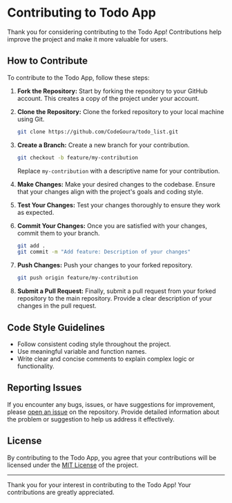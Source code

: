 # Contributing to Todo App

Thank you for considering contributing to the Todo App! Contributions help improve the project and make it more valuable for users.

## How to Contribute

To contribute to the Todo App, follow these steps:

1. **Fork the Repository:** Start by forking the repository to your GitHub account. This creates a copy of the project under your account.

2. **Clone the Repository:** Clone the forked repository to your local machine using Git.

    ```bash
    git clone https://github.com/CodeGoura/todo_list.git
    ```

3. **Create a Branch:** Create a new branch for your contribution.

    ```bash
    git checkout -b feature/my-contribution
    ```

    Replace `my-contribution` with a descriptive name for your contribution.

4. **Make Changes:** Make your desired changes to the codebase. Ensure that your changes align with the project's goals and coding style.

5. **Test Your Changes:** Test your changes thoroughly to ensure they work as expected.

6. **Commit Your Changes:** Once you are satisfied with your changes, commit them to your branch.

    ```bash
    git add .
    git commit -m "Add feature: Description of your changes"
    ```

7. **Push Changes:** Push your changes to your forked repository.

    ```bash
    git push origin feature/my-contribution
    ```

8. **Submit a Pull Request:** Finally, submit a pull request from your forked repository to the main repository. Provide a clear description of your changes in the pull request.

## Code Style Guidelines

- Follow consistent coding style throughout the project.
- Use meaningful variable and function names.
- Write clear and concise comments to explain complex logic or functionality.

## Reporting Issues

If you encounter any bugs, issues, or have suggestions for improvement, please [open an issue](https://github.com/CodeGoura/todo_list.git/issues) on the repository. Provide detailed information about the problem or suggestion to help us address it effectively.

## License

By contributing to the Todo App, you agree that your contributions will be licensed under the [MIT License](LICENSE) of the project.

---

Thank you for your interest in contributing to the Todo App! Your contributions are greatly appreciated.
